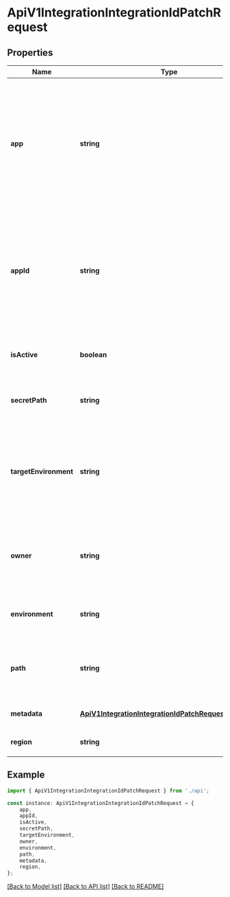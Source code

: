 # ApiV1IntegrationIntegrationIdPatchRequest


## Properties

Name | Type | Description | Notes
------------ | ------------- | ------------- | -------------
**app** | **string** | The name of the external integration providers app entity that you want to sync secrets with. Used in Netlify, GitHub, Vercel integrations. | [optional] [default to undefined]
**appId** | **string** | The ID of the external integration providers app entity that you want to sync secrets with. Used in Netlify, GitHub, Vercel integrations. | [optional] [default to undefined]
**isActive** | **boolean** | Whether the integration should be active or disabled. | [optional] [default to undefined]
**secretPath** | **string** | The path of the secrets to sync secrets from. | [optional] [default to '/']
**targetEnvironment** | **string** | The target environment of the integration provider. Used in cloudflare pages, TeamCity, Gitlab integrations. | [optional] [default to undefined]
**owner** | **string** | External integration providers service entity owner. Used in Github. | [optional] [default to undefined]
**environment** | **string** | The environment to sync secrets from. | [optional] [default to undefined]
**path** | **string** | Path to save the synced secrets. Used by Gitlab, AWS Parameter Store, Vault. | [optional] [default to undefined]
**metadata** | [**ApiV1IntegrationIntegrationIdPatchRequestMetadata**](ApiV1IntegrationIntegrationIdPatchRequestMetadata.md) |  | [optional] [default to undefined]
**region** | **string** | AWS region to sync secrets to. | [optional] [default to undefined]

## Example

```typescript
import { ApiV1IntegrationIntegrationIdPatchRequest } from './api';

const instance: ApiV1IntegrationIntegrationIdPatchRequest = {
    app,
    appId,
    isActive,
    secretPath,
    targetEnvironment,
    owner,
    environment,
    path,
    metadata,
    region,
};
```

[[Back to Model list]](../README.md#documentation-for-models) [[Back to API list]](../README.md#documentation-for-api-endpoints) [[Back to README]](../README.md)

